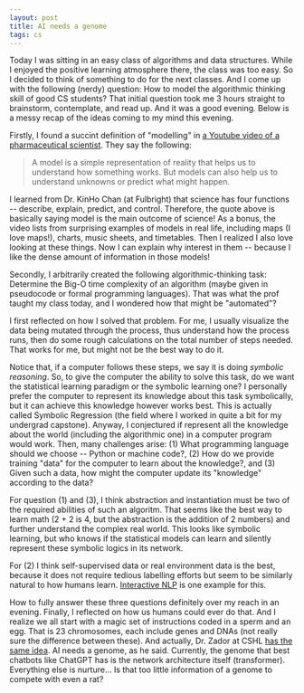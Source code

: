 ```yaml
---
layout: post
title: AI needs a genome
tags: cs
---
```


Today I was sitting in an easy class of algorithms and data structures. While I enjoyed the positive learning atmosphere there, the class was too easy. So I decided to think of something to do for the next classes. And I come up with the following (nerdy) question: How to model the algorithmic thinking skill of good CS students? That initial question took me 3 hours straight to brainstorm, contemplate, and read up. And it was a good evening. Below is a messy recap of the ideas coming to my mind this evening.

Firstly, I found a succint definition of "modelling" in [a Youtube video of a pharmaceutical scientist](https://www.youtube.com/watch?v=uWuNfhDvZz8). They say the following:

> A model is a simple representation of reality that helps us to understand how something works. But models can also help us to understand unknowns or predict what might happen.

I learned from Dr. KinHo Chan (at Fulbright) that science has four functions -- describe, explain, predict, and control. Therefore, the quote above is basically saying model is the main outcome of science! As a bonus, the video lists from surprising examples of models in real life, including maps (I love maps!), charts, music sheets, and timetables. Then I realized I also love looking at these things. Now I can explain why interest in them -- because I like the dense amount of information in those models!

Secondly, I arbitrarily created the following algorithmic-thinking task: Determine the Big-O time complexity of an algorithm (maybe given in pseudocode or formal programming languages). That was what the prof taught my class today, and I wondered how that might be "automated"?

I first reflected on how I solved that problem. For me, I usually visualize the data being mutated through the process, thus understand how the process runs, then do some rough calculations on the total number of steps needed. That works for me, but might not be the best way to do it. 

Notice that, if a computer follows these steps, we say it is doing *symbolic reasoning*. So, to give the computer the ability to solve this task, do we want the statistical learning paradigm or the symbolic learning one? I personally prefer the computer to represent its knowledge about this task symbolically, but it can achieve this knowledge however works best. This is actually called Symbolic Regression (the field where I worked in quite a bit for my undergrad capstone). Anyway, I conjectured if represent all the knowledge about the world (including the algorithmic one) in a computer program would work. Then, many challenges arise: (1) What programming language should we choose -- Python or machine code?, (2) How do we provide training "data" for the computer to learn about the knowledge?, and (3) Given such a data, how might the computer update its "knowledge" according to the data? 

For question (1) and (3), I think abstraction and instantiation must be two of the required abilities of such an algoritm. That seems like the best way to learn math (2 + 2 is 4, but the abstraction is the addition of 2 numbers) and further understand the complex real world. This looks like symbolic learning, but who knows if the statistical models can learn and silently represent these symbolic logics in its network.

For (2) I think self-supervised data or real environment data is the best, because it does not require tedious labelling efforts but seem to be similarly natural to how humans learn. [Interactive NLP](https://arxiv.org/abs/2305.13246) is one example for this.

How to fully answer these three questions definitely over my reach in an evening. Finally, I reflected on how us humans could ever do that. And I realize we all start with a magic set of instructions coded in a sperm and an egg. That is 23 chromosomes, each include genes and DNAs (not really sure the difference between these). And actually, Dr. Zador at CSHL [has the same idea](https://www.cshl.edu/why-ai-needs-a-genome/). AI needs a genome, as he said. Currently, the genome that best chatbots like ChatGPT has is the network architecture itself (transformer). Everything else is nurture... Is that too little information of a genome to compete with even a rat?

